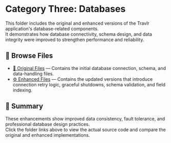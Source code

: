 # Category Three: Databases

This folder includes the original and enhanced versions of the Travlr application's database-related components.  
It demonstrates how database connectivity, schema design, and data integrity were improved to strengthen performance and reliability.

## 🔗 Browse Files

- [📁 Original Files](./Original/) — Contains the initial database connection, schema, and data-handling files.  
- [⚙️ Enhanced Files](./Enhancements/) — Contains the updated versions that introduce connection retry logic, graceful shutdowns, schema validation, and field indexing.

## 🧩 Summary

These enhancements show improved data consistency, fault tolerance, and professional database design practices.  
Click the folder links above to view the actual source code and compare the original and enhanced implementations.
